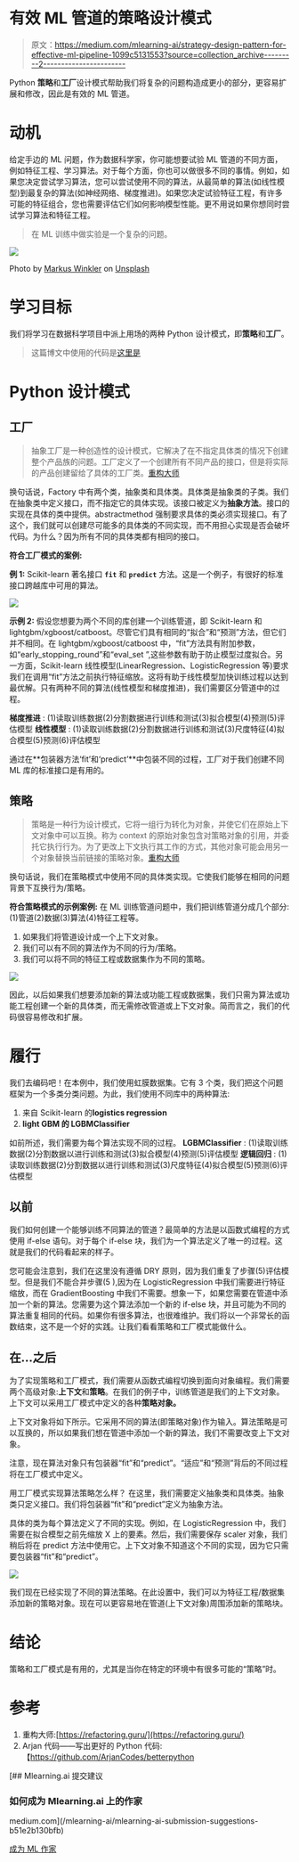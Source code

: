 # 有效 ML 管道的策略设计模式

> 原文：<https://medium.com/mlearning-ai/strategy-design-pattern-for-effective-ml-pipeline-1099c5131553?source=collection_archive---------2----------------------->

Python **策略**和**工厂**设计模式帮助我们将复杂的问题构造成更小的部分，更容易扩展和修改，因此是有效的 ML 管道。

# **动机**

给定手边的 ML 问题，作为数据科学家，你可能想要试验 ML 管道的不同方面，例如特征工程、学习算法。对于每个方面，你也可以做很多不同的事情。例如，如果您决定尝试学习算法，您可以尝试使用不同的算法，从最简单的算法(如线性模型)到最复杂的算法(如神经网络、梯度推进)。如果您决定试验特征工程，有许多可能的特征组合，您也需要评估它们如何影响模型性能。更不用说如果你想同时尝试学习算法和特征工程。

> 在 ML 训练中做实验是一个复杂的问题。

![](img/dbb60f022385569276b986d3422f646e.png)

Photo by [Markus Winkler](https://unsplash.com/@markuswinkler?utm_source=medium&utm_medium=referral) on [Unsplash](https://unsplash.com?utm_source=medium&utm_medium=referral)

# 学习目标

我们将学习在数据科学项目中派上用场的两种 Python 设计模式，即**策略**和**工厂**。

> 这篇博文中使用的代码是[这里是](https://github.com/ajisamudra/strategy-pattern-for-effective-ml-pipeline)

# **Python 设计模式**

## **工厂**

> 抽象工厂是一种创造性的设计模式，它解决了在不指定具体类的情况下创建整个产品族的问题。工厂定义了一个创建所有不同产品的接口，但是将实际的产品创建留给了具体的工厂类。[重构大师](https://refactoring.guru/design-patterns/abstract-factory/python/example#lang-features)

换句话说，Factory 中有两个类，抽象类和具体类。具体类是抽象类的子类。我们在抽象类中定义接口，而不指定它的具体实现。该接口被定义为**抽象方法**。接口的实现在具体的类中提供。abstractmethod 强制要求具体的类必须实现接口。有了这个，我们就可以创建尽可能多的具体类的不同实现，而不用担心实现是否会破坏代码。为什么？因为所有不同的具体类都有相同的接口。

**符合工厂模式的案例:**

**例 1:** Scikit-learn 著名接口 **`fit`** 和 **`predict`** 方法。这是一个例子，有很好的标准接口跨越库中可用的算法。

![](img/ac0287851174f26adcc09b042625c640.png)

**示例 2:** 假设您想要为两个不同的库创建一个训练管道，即 Scikit-learn 和 lightgbm/xgboost/catboost。尽管它们具有相同的“拟合”和“预测”方法，但它们并不相同。在 lightgbm/xgboost/catboost 中，“fit”方法具有附加参数，如“early_stopping_round”和“eval_set ”,这些参数有助于防止模型过度拟合。另一方面，Scikit-learn 线性模型(LinearRegression、LogisticRegression 等)要求我们在调用“fit”方法之前执行特征缩放。这将有助于线性模型加快训练过程以达到最优解。只有两种不同的算法(线性模型和梯度推进)，我们需要区分管道中的过程。

**梯度推进** : (1)读取训练数据(2)分割数据进行训练和测试(3)拟合模型(4)预测(5)评估模型
**线性模型** : (1)读取训练数据(2)分割数据进行训练和测试(3)尺度特征(4)拟合模型(5)预测(6)评估模型

通过在**包装器方法‘fit’和‘predict’**中包装不同的过程，工厂对于我们创建不同 ML 库的标准接口是有用的。

## **策略**

> 策略是一种行为设计模式，它将一组行为转化为对象，并使它们在原始上下文对象中可以互换。称为 context 的原始对象包含对策略对象的引用，并委托它执行行为。为了更改上下文执行其工作的方式，其他对象可能会用另一个对象替换当前链接的策略对象。[重构大师](https://refactoring.guru/design-patterns/strategy/python/example#lang-features)

换句话说，我们在策略模式中使用不同的具体类实现。它使我们能够在相同的问题背景下互换行为/策略。

**符合策略模式的示例案例:** 在 ML 训练管道问题中，我们把训练管道分成几个部分:(1)管道(2)数据(3)算法(4)特征工程等。

1.  如果我们将管道设计成一个上下文对象。
2.  我们可以有不同的算法作为不同的行为/策略。
3.  我们可以将不同的特征工程或数据集作为不同的策略。

![](img/1f3454c0b5a6a9cc5336c8c2ac5057f2.png)

因此，以后如果我们想要添加新的算法或功能工程或数据集，我们只需为算法或功能工程创建一个新的具体类，而无需修改管道或上下文对象。简而言之，我们的代码很容易修改和扩展。

# 履行

我们去编码吧！在本例中，我们使用虹膜数据集。它有 3 个类，我们把这个问题框架为一个多类分类问题。为此，我们使用不同库中的两种算法:

1.  来自 Scikit-learn 的**logistics regression**
2.  **light GBM 的 LGBMClassifier**

如前所述，我们需要为每个算法实现不同的过程。
**LGBMClassifier** : (1)读取训练数据(2)分割数据以进行训练和测试(3)拟合模型(4)预测(5)评估模型
**逻辑回归** : (1)读取训练数据(2)分割数据以进行训练和测试(3)尺度特征(4)拟合模型(5)预测(6)评估模型

## 以前

我们如何创建一个能够训练不同算法的管道？最简单的方法是以函数式编程的方式使用 if-else 语句。对于每个 if-else 块，我们为一个算法定义了唯一的过程。这就是我们的代码看起来的样子。

您可能会注意到，我们在这里没有遵循 DRY 原则，因为我们重复了步骤(5)评估模型。但是我们不能合并步骤(5 ),因为在 LogisticRegression 中我们需要进行特征缩放，而在 GradientBoosting 中我们不需要。想象一下，如果您需要在管道中添加一个新的算法。您需要为这个算法添加一个新的 if-else 块，并且可能为不同的算法重复相同的代码。如果你有很多算法，也很难维护。我们将以一个非常长的函数结束，这不是一个好的实践。让我们看看策略和工厂模式能做什么。

## 在...之后

为了实现策略和工厂模式，我们需要从函数式编程切换到面向对象编程。我们需要两个高级对象:**上下文**和**策略**。在我们的例子中，训练管道是我们的上下文对象。上下文可以采用工厂模式中定义的各种**策略对象。**

上下文对象将如下所示。它采用不同的算法(即策略对象)作为输入。算法策略是可以互换的，所以如果我们想在管道中添加一个新的算法，我们不需要改变上下文对象。

注意，现在算法对象只有包装器“fit”和“predict”。“适应”和“预测”背后的不同过程将在工厂模式中定义。

用工厂模式实现算法策略怎么样？
在这里，我们需要定义抽象类和具体类。抽象类只定义接口。我们将包装器“fit”和“predict”定义为抽象方法。

具体的类为每个算法定义了不同的实现。例如，在 LogisticRegression 中，我们需要在拟合模型之前先缩放 X 上的要素。然后，我们需要保存 scaler 对象，我们稍后将在 predict 方法中使用它。上下文对象不知道这个不同的实现，因为它只需要包装器“fit”和“predict”。

![](img/f61ab804d3e2170db993aa50f7bb7255.png)

我们现在已经实现了不同的算法策略。在此设置中，我们可以为特征工程/数据集添加新的策略对象。现在可以更容易地在管道(上下文对象)周围添加新的策略块。

# 结论

策略和工厂模式是有用的，尤其是当你在特定的环境中有很多可能的“策略”时。

# 参考

1.  重构大师:[https://refactoring.guru/](https://refactoring.guru/)
2.  Arjan 代码——写出更好的 Python 代码:【https://github.com/ArjanCodes/betterpython 

[](/mlearning-ai/mlearning-ai-submission-suggestions-b51e2b130bfb) [## Mlearning.ai 提交建议

### 如何成为 Mlearning.ai 上的作家

medium.com](/mlearning-ai/mlearning-ai-submission-suggestions-b51e2b130bfb) 

[成为 ML 作家](/mlearning-ai/mlearning-ai-submission-suggestions-b51e2b130bfb)